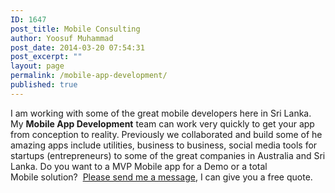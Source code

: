 ```yaml
---
ID: 1647
post_title: Mobile Consulting
author: Yoosuf Muhammad
post_date: 2014-03-20 07:54:31
post_excerpt: ""
layout: page
permalink: /mobile-app-development/
published: true
---
```

I am working with some of the great mobile developers here in Sri Lanka. My **Mobile App Development** team can work very quickly to get your app from conception to reality. Previously we collaborated and build some of he amazing apps include utilities, business to business, social media tools for startups (entrepreneurs) to some of the great companies in Australia and Sri Lanka. Do you want to a MVP Mobile app for a Demo or a total Mobile solution?  [Please send me a message](http://yoosuf.me/contact/?utm_source=yoosuf.me&utm_medium=mobile&utm_campaign=consultancy), I can give you a free quote.